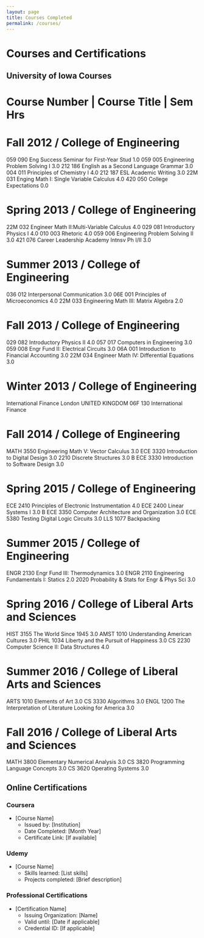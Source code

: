 ```yaml
---
layout: page
title: Courses Completed
permalink: /courses/
---
```


# Courses and Certifications

## University of Iowa Courses
# Course Number | Course Title | Sem Hrs
# Fall 2012 / College of Engineering
059 090 Eng Success Seminar for First-Year Stud 1.0 
059 005 Engineering Problem Solving I 3.0 
212 186 English as a Second Language Grammar 3.0 
004 011 Principles of Chemistry I 4.0 
212 187 ESL Academic Writing 3.0 
22M 031 Enging Math I: Single Variable Calculus 4.0 
420 050 College Expectations 0.0 

# Spring 2013 / College of Engineering
22M 032 Engineer Math II:Multi-Variable Calculus 4.0 
029 081 Introductory Physics I 4.0 
010 003 Rhetoric 4.0 
059 006 Engineering Problem Solving II 3.0 
421 076 Career Leadership Academy Intnsv Ph I/II 3.0 

# Summer 2013 / College of Engineering
036 012 Interpersonal Communication 3.0 
06E 001 Principles of Microeconomics 4.0 
22M 033 Engineering Math III: Matrix Algebra 2.0 

# Fall 2013 / College of Engineering
029 082 Introductory Physics II 4.0 
057 017 Computers in Engineering 3.0 
059 008 Engr Fund II: Electrical Circuits 3.0 
06A 001 Introduction to Financial Accounting 3.0 
22M 034 Engineer Math IV: Differential Equations 3.0 

# Winter 2013 / College of Engineering
International Finance
London UNITED KINGDOM
06F 130 International Finance

# Fall 2014 / College of Engineering
MATH 3550 Engineering Math V: Vector Calculus 3.0 
ECE 3320 Introduction to Digital Design 3.0 
2210 Discrete Structures 3.0 B
ECE 3330 Introduction to Software Design 3.0 

# Spring 2015 / College of Engineering
ECE 2410 Principles of Electronic Instrumentation 4.0 
ECE 2400 Linear Systems I 3.0 B
ECE 3350 Computer Architecture and Organization 3.0 
ECE 5380 Testing Digital Logic Circuits 3.0 
LLS 1077 Backpacking

# Summer 2015 / College of Engineering
ENGR 2130 Engr Fund III: Thermodynamics 3.0 
ENGR 2110 Engineering Fundamentals I: Statics 2.0 
2020 Probability & Stats for Engr & Phys Sci 3.0 

# Spring 2016 / College of Liberal Arts and Sciences
HIST 3155 The World Since 1945 3.0 
AMST 1010 Understanding American Cultures 3.0 
PHIL 1034 Liberty and the Pursuit of Happiness 3.0 
CS 2230 Computer Science II: Data Structures 4.0

# Summer 2016 / College of Liberal Arts and Sciences
ARTS 1010 Elements of Art 3.0 
CS 3330 Algorithms 3.0 
ENGL 1200 The Interpretation of Literature
Looking for America 3.0

# Fall 2016 / College of Liberal Arts and Sciences
MATH 3800 Elementary Numerical Analysis 3.0 
CS 3820 Programming Language Concepts 3.0 
CS 3620 Operating Systems 3.0 

## Online Certifications
### Coursera
- [Course Name]
  - Issued by: [Institution]
  - Date Completed: [Month Year]
  - Certificate Link: [If available]

### Udemy
- [Course Name]
  - Skills learned: [List skills]
  - Projects completed: [Brief description]

### Professional Certifications
- [Certification Name]
  - Issuing Organization: [Name]
  - Valid until: [Date if applicable]
  - Credential ID: [If applicable]
